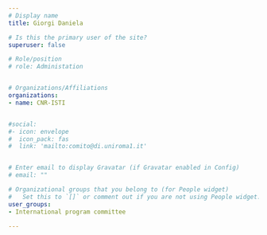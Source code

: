 ```yaml
---
# Display name
title: Giorgi Daniela

# Is this the primary user of the site?
superuser: false

# Role/position
# role: Administation


# Organizations/Affiliations
organizations:
- name: CNR-ISTI


#social:
#- icon: envelope
#  icon_pack: fas
#  link: 'mailto:comito@di.uniroma1.it'


# Enter email to display Gravatar (if Gravatar enabled in Config)
# email: ""

# Organizational groups that you belong to (for People widget)
#   Set this to `[]` or comment out if you are not using People widget.
user_groups:
- International program committee

---
```

